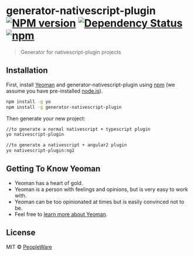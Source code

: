 # generator-nativescript-plugin [![NPM version][npm-image]][npm-url] [![Dependency Status][daviddm-image]][daviddm-url] [![npm](https://img.shields.io/npm/dt/generator-nativescript-plugin.svg?label=npm%20downloads)](https://www.npmjs.com/package/generator-nativescript-plugin)

> Generator for nativescript-plugin projects

## Installation

First, install [Yeoman](http://yeoman.io) and generator-nativescript-plugin using [npm](https://www.npmjs.com/) (we assume you have pre-installed [node.js](https://nodejs.org/)).

```bash
npm install -g yo
npm install -g generator-nativescript-plugin
```

Then generate your new project:

```bash
//to generate a normal nativescript + typescript plugin
yo nativescript-plugin

//to generate a nativescript + angular2 plugin 
yo nativescript-plugin:ng2
```

## Getting To Know Yeoman

 * Yeoman has a heart of gold.
 * Yeoman is a person with feelings and opinions, but is very easy to work with.
 * Yeoman can be too opinionated at times but is easily convinced not to be.
 * Feel free to [learn more about Yeoman](http://yeoman.io/).

## License

MIT © [PeopleWare](www.peopleware.do)


[npm-image]: https://badge.fury.io/js/generator-nativescript-plugin.svg
[npm-url]: https://npmjs.org/package/generator-nativescript-plugin
[travis-image]: https://travis-ci.org/peoplewareDo/generator-nativescript-plugin.svg?branch=master
[travis-url]: https://travis-ci.org/peoplewareDo/generator-nativescript-plugin
[daviddm-image]: https://david-dm.org/peoplewareDo/generator-nativescript-plugin.svg?theme=shields.io
[daviddm-url]: https://david-dm.org/peoplewareDo/generator-nativescript-plugin
